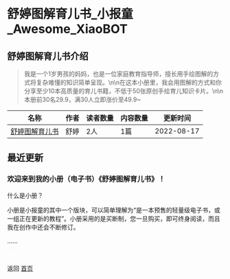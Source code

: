 # 舒婷图解育儿书_小报童_Awesome_XiaoBOT

## 舒婷图解育儿书介绍
> 我是一个1岁男孩的妈妈，也是一位家庭教育指导师，擅长用手绘图解的方式将复杂难懂的知识简单呈现。\n\n在这本小册里，我会用图解的方式和你分享至少10本高质量的育儿书籍，不低于50张原创手绘育儿知识卡片。\n\n本册前30名29.9，满30人立即涨价至49.9~  
  


|名称|作者|读者数量|内容数量|更新时间|
|---|---|---|---|---|
|[舒婷图解育儿书](https://xiaobot.net/p/shuting01?refer=9c3f1c95-a052-465a-9902-f6d75080262a)|舒婷|2人|1篇|2022-08-17|

## 最近更新
### 欢迎来到我的小册（电子书）《舒婷图解育儿书》！

什么是小册？

小册是小报童的其中一个版块，可以简单理解为“是一本预售的轻量级电子书，或一组正在更新的教程”。小册采用的是买断制，您一旦购买，即可终身阅读，而且我在创作中还会不断修订。

......


<a href="https://github.com/Reno9527/awesome-xiaobot" style="color: white; text-decoration: none;">awesome-xiaobot</a>

返回 [首页](../README.md)

